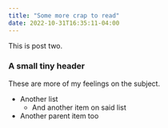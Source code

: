 ```yaml
---
title: "Some more crap to read"
date: 2022-10-31T16:35:11-04:00
---
```


This is post two.

### A small tiny header

These are more of my feelings on the subject.

* Another list
    * And another item on said list
* Another parent item too